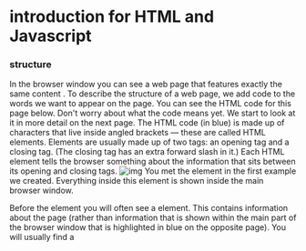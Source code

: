 # introduction for HTML and Javascript
### structure
In the browser window you can see a web page that features exactly
the same content . To
describe the structure of a web page, we add code to the words we want
to appear on the page.
You can see the HTML code for this page below. Don't worry about what
the code means yet. We start to look at it in more detail on the next
page.
The HTML code (in blue) is made up of characters that live inside angled
brackets — these are called HTML elements. Elements are usually
made up of two tags: an opening tag and a closing tag. (The closing tag
has an extra forward slash in it.) Each HTML element tells the browser
something about the information that sits between its opening and
closing tags.
![img](capture3.png)
You met the <body> element
in the first example we created.
Everything inside this element is
shown inside the main browser
window.
<head>
Before the <body> element you
will often see a <head> element.
This contains information
about the page (rather than
information that is shown within
the main part of the browser
window that is highlighted in
blue on the opposite page).
You will usually find a <title>
element inside the <head>
element.
<title>
The contents of the <title>
element are either shown in the
top of the browser, above where
you usually type in the URL of
the page you want to visit, or
on the tab for that page (if your
browser uses tabs to allow you
to view multiple pages at the
same time)

**layout**
***Page Layout Information:***


Header: The part of a front end which is used at the top of the page. <header> tag is used to add header section in web pages.
Navigation bar: The navigation bar is same as menu list. It is used to display the content information using hyperlink.
Index / Sidebar: It holds additional information or advertisements and is not always necessary to be added into the page.
Content Section: The content section is the main part where content is displayed.
Footer: The footer section contains the contact information and other query related to web pages. The footer section always put on the bottom of the web pages. The <footer> tag is used to set the footer in web pages.

### procces and design
***Who is the Site For?***
Every website should be designed for the
target audience—not just for yourself or the
site owner. It is therefore very important to
understand who your target audience is.
Target Audience: individuals
*  What is the age range of your target audience?
* Will your site appeal to more women or men? What is the mix?
* Which country do your visitors live in?
* Do they live in urban or rural areas?


# javascript
Before you learn how to read and write the JavaScript
language itself, you need to become familiar with some key
concepts in computer programming. They will be covered in
three sections: 
**A** 
What is a script and how do I create one?
**B**
How do computers fit in with the world around them? 
**C**
How do I write a script for a web page?
--------------------
Once you have learned the basics, the following chapters will show how the JavaScript
language can be used to tell browsers what you want them to do.
To write a script, you need to first
state your goal and then list the
tasks that need to be completed in
order to achieve it.
Humans can achieve complex goals without thinking
about them too much, for example you might be
able to drive a car, cook breakfast, or send an email
without a set of detailed instructions. But the first
time we do these things they can seem daunting.
Therefore, when learning a new skill, we often break
it down into smaller tasks, and learn one of these at
a time. With experience these individual tasks grow
familiar and seem simpler.
Some of the scripts you will be reading or writing
when you have finished this book will be quite
complicated and might look intimidating at
first. However, a script is just a series of short
instructions, each of which is performed in order
to solve the problem in hand. This is why creating a
script is like writing a recipe or manual that allows a
computer to solve a puzzle one step at a time.
It is worth noting, however, that a computer doesn't
learn how to perform tasks like you or I might; it
needs to follow instructions every time it performs
the task. So a program must give the computer
enough detail to perform the task as if every time
were its first time. 
![img](https://i.pinimg.com/originals/28/f4/25/28f425e5bbd52e95254060ed637f669c.jpg)


